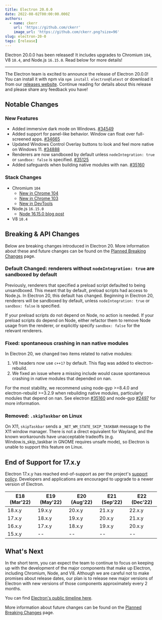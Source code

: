 ```yaml
---
title: Electron 20.0.0
date: 2022-08-02T00:00:00.000Z
authors:
  - name: ckerr
    url: 'https://github.com/ckerr'
    image_url: 'https://github.com/ckerr.png?size=96'
slug: electron-20-0
tags: [release]
---
```


Electron 20.0.0 has been released! It includes upgrades to Chromium `104`, V8 `10.4`, and Node.js `16.15.0`. Read below for more details!

---

The Electron team is excited to announce the release of Electron 20.0.0! You can install it with npm via `npm install electron@latest` or download it from our [releases website](https://www.electronjs.org/releases/stable). Continue reading for details about this release and please share any feedback you have!

## Notable Changes

### New Features

- Added immersive dark mode on Windows. [#34549](https://github.com/electron/electron/pull/34549)
- Added support for panel-like behavior. Window can float over full-screened apps. [#34665](https://github.com/electron/electron/pull/34665)
- Updated Windows Control Overlay buttons to look and feel more native on Windows 11. [#34888](https://github.com/electron/electron/pull/34888)
- Renderers are now sandboxed by default unless `nodeIntegration: true` or `sandbox: false` is specified. [#35125](https://github.com/electron/electron/pull/35125)
- Added safeguards when building native modules with nan. [#35160](https://github.com/electron/electron/pull/35160)

### Stack Changes

- Chromium `104`
  - [New in Chrome 104](https://developer.chrome.com/blog/new-in-chrome-104/)
  - [New in Chrome 103](https://developer.chrome.com/blog/new-in-chrome-103/)
  - [New in DevTools](https://developer.chrome.com/blog/new-in-devtools-104/)
- Node.js `16.15.0`
  - [Node 16.15.0 blog post](https://nodejs.org/en/blog/release/v16.15.0/)
- V8 `10.4`

## Breaking & API Changes

Below are breaking changes introduced in Electron 20. More information about these and future changes can be found on the [Planned Breaking Changes](https://www.electronjs.org/docs/latest/breaking-changes) page.

### Default Changed: renderers without `nodeIntegration: true` are sandboxed by default

Previously, renderers that specified a preload script defaulted to being unsandboxed. This meant that by default, preload scripts had access to Node.js. In Electron 20, this default has changed. Beginning in Electron 20, renderers will be sandboxed by default, unless `nodeIntegration: true` or `sandbox: false` is specified.

If your preload scripts do not depend on Node, no action is needed. If your preload scripts do depend on Node, either refactor them to remove Node usage from the renderer, or explicitly specify `sandbox: false` for the relevant renderers.

### Fixed: spontaneous crashing in nan native modules

In Electron 20, we changed two items related to native modules:

1. V8 headers now use `c++17` by default. This flag was added to electron-rebuild.
1. We fixed an issue where a missing include would cause spontaneous crashing in native modules that depended on nan.

For the most stability, we recommend using node-gyp >=8.4.0 and electron-rebuild >=3.2.9 when rebuilding native modules, particularly modules that depend on nan. See electron [#35160](https://github.com/electron/electron/pull/35160) and node-gyp [#2497](https://github.com/nodejs/node-gyp/pull/2497) for more information.

### Removed: `.skipTaskbar` on Linux

On X11, `skipTaskbar` sends a `_NET_WM_STATE_SKIP_TASKBAR` message to the X11 window manager. There is not a direct equivalent for Wayland, and the known workarounds have unacceptable tradeoffs (e.g. Window.is_skip_taskbar in GNOME requires unsafe mode), so Electron is unable to support this feature on Linux.

## End of Support for 17.x.y

Electron 17.x.y has reached end-of-support as per the project's [support policy](https://www.electronjs.org/docs/latest/tutorial/electron-timelines#version-support-policy). Developers and applications are encouraged to upgrade to a newer version of Electron.

| E18 (Mar'22) | E19 (May'22) | E20 (Aug'22) | E21 (Sep'22) | E22 (Dec'22) |
| ------------ | ------------ | ------------ | ------------ | ------------ |
| 18.x.y       | 19.x.y       | 20.x.y       | 21.x.y       | 22.x.y       |
| 17.x.y       | 18.x.y       | 19.x.y       | 20.x.y       | 21.x.y       |
| 16.x.y       | 17.x.y       | 18.x.y       | 19.x.y       | 20.x.y       |
| 15.x.y       | --           | --           | --           | --           |

## What's Next

In the short term, you can expect the team to continue to focus on keeping up with the development of the major components that make up Electron, including Chromium, Node, and V8. Although we are careful not to make promises about release dates, our plan is to release new major versions of Electron with new versions of those components approximately every 2 months.

You can find [Electron's public timeline here](https://www.electronjs.org/docs/latest/tutorial/electron-timelines).

More information about future changes can be found on the [Planned Breaking Changes](https://github.com/electron/electron/blob/main/docs/breaking-changes.md) page.

